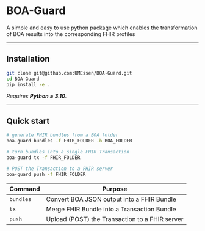 # BOA-Guard

A simple and easy to use python package which enables the transformation
of BOA results into the corresponding FHIR profiles

---

## Installation

```bash
git clone git@github.com:UMEssen/BOA-Guard.git
cd BOA-Guard
pip install -e .
```

*Requires **Python ≥ 3.10**.*

---

## Quick start

```bash
# generate FHIR bundles from a BOA folder
boa-guard bundles -f FHIR_FOLDER -b BOA_FOLDER

# turn bundles into a single FHIR Transaction
boa-guard tx -f FHIR_FOLDER

# POST the Transaction to a FHIR server
boa-guard push -f FHIR_FOLDER
```

| Command   | Purpose                                        |
| --------- | ---------------------------------------------- |
| `bundles` | Convert BOA JSON output into a FHIR Bundle     |
| `tx`      | Merge FHIR Bundle into a Transaction Bundle    |
| `push`    | Upload (POST) the Transaction to a FHIR server |
